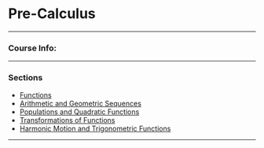 # Pre-Calculus

---

### Course Info:

---

### Sections

* [Functions]()
* [Arithmetic and Geometric Sequences]()
* [Populations and Quadratic Functions]()
* [Transformations of Functions]()
* [Harmonic Motion and Trigonometric Functions]()

---
